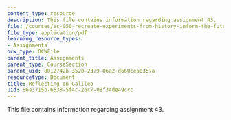```yaml
---
content_type: resource
description: This file contains information regarding assignment 43.
file: /courses/ec-050-recreate-experiments-from-history-inform-the-future-from-the-past-galileo-january-iap-2010/86a3715b65385f4c26c708f34de49ccc_MITEC_050IAP10_assn43.pdf
file_type: application/pdf
learning_resource_types:
- Assignments
ocw_type: OCWFile
parent_title: Assignments
parent_type: CourseSection
parent_uid: 8012742b-3520-2379-06a2-d660cea0357a
resourcetype: Document
title: Reflecting on Galileo
uid: 86a3715b-6538-5f4c-26c7-08f34de49ccc
---
```

This file contains information regarding assignment 43.

